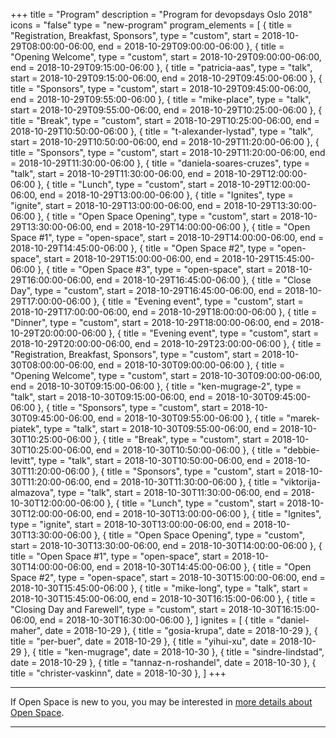 +++
title = "Program"
description = "Program for devopsdays Oslo 2018"
icons = "false"
type = "new-program"
program_elements = [
    { title = "Registration, Breakfast, Sponsors", type = "custom", start = 2018-10-29T08:00:00-06:00, end = 2018-10-29T09:00:00-06:00 },
    { title = "Opening Welcome", type = "custom", start = 2018-10-29T09:00:00-06:00, end = 2018-10-29T09:15:00-06:00 },
    { title = "patricia-aas", type = "talk", start = 2018-10-29T09:15:00-06:00, end = 2018-10-29T09:45:00-06:00 },
    { title = "Sponsors", type = "custom", start = 2018-10-29T09:45:00-06:00, end = 2018-10-29T09:55:00-06:00 },
    { title = "mike-place", type = "talk", start = 2018-10-29T09:55:00-06:00, end = 2018-10-29T10:25:00-06:00 },
    { title = "Break", type = "custom", start = 2018-10-29T10:25:00-06:00, end = 2018-10-29T10:50:00-06:00 },
    { title = "t-alexander-lystad", type = "talk", start = 2018-10-29T10:50:00-06:00, end = 2018-10-29T11:20:00-06:00 },
    { title = "Sponsors", type = "custom", start = 2018-10-29T11:20:00-06:00, end = 2018-10-29T11:30:00-06:00 },
    { title = "daniela-soares-cruzes", type = "talk", start = 2018-10-29T11:30:00-06:00, end = 2018-10-29T12:00:00-06:00 },
    { title = "Lunch", type = "custom", start = 2018-10-29T12:00:00-06:00, end = 2018-10-29T13:00:00-06:00 },
    { title = "Ignites", type = "ignite", start = 2018-10-29T13:00:00-06:00, end = 2018-10-29T13:30:00-06:00 },
    { title = "Open Space Opening", type = "custom", start = 2018-10-29T13:30:00-06:00, end = 2018-10-29T14:00:00-06:00 },
    { title = "Open Space #1", type = "open-space", start = 2018-10-29T14:00:00-06:00, end = 2018-10-29T14:45:00-06:00 },
    { title = "Open Space #2", type = "open-space", start = 2018-10-29T15:00:00-06:00, end = 2018-10-29T15:45:00-06:00 },
    { title = "Open Space #3", type = "open-space", start = 2018-10-29T16:00:00-06:00, end = 2018-10-29T16:45:00-06:00 },
    { title = "Close Day", type = "custom", start = 2018-10-29T16:45:00-06:00, end = 2018-10-29T17:00:00-06:00 },
    { title = "Evening event", type = "custom", start = 2018-10-29T17:00:00-06:00, end = 2018-10-29T18:00:00-06:00 },
    { title = "Dinner", type = "custom", start = 2018-10-29T18:00:00-06:00, end = 2018-10-29T20:00:00-06:00 },
    { title = "Evening event", type = "custom", start = 2018-10-29T20:00:00-06:00, end = 2018-10-29T23:00:00-06:00 },
    { title = "Registration, Breakfast, Sponsors", type = "custom", start = 2018-10-30T08:00:00-06:00, end = 2018-10-30T09:00:00-06:00 },
    { title = "Opening Welcome", type = "custom", start = 2018-10-30T09:00:00-06:00, end = 2018-10-30T09:15:00-06:00 },
    { title = "ken-mugrage-2", type = "talk", start = 2018-10-30T09:15:00-06:00, end = 2018-10-30T09:45:00-06:00 },
    { title = "Sponsors", type = "custom", start = 2018-10-30T09:45:00-06:00, end = 2018-10-30T09:55:00-06:00 },
    { title = "marek-piatek", type = "talk", start = 2018-10-30T09:55:00-06:00, end = 2018-10-30T10:25:00-06:00 },
    { title = "Break", type = "custom", start = 2018-10-30T10:25:00-06:00, end = 2018-10-30T10:50:00-06:00 },
    { title = "debbie-levitt", type = "talk", start = 2018-10-30T10:50:00-06:00, end = 2018-10-30T11:20:00-06:00 },
    { title = "Sponsors", type = "custom", start = 2018-10-30T11:20:00-06:00, end = 2018-10-30T11:30:00-06:00 },
    { title = "viktorija-almazova", type = "talk", start = 2018-10-30T11:30:00-06:00, end = 2018-10-30T12:00:00-06:00 },
    { title = "Lunch", type = "custom", start = 2018-10-30T12:00:00-06:00, end = 2018-10-30T13:00:00-06:00 },
    { title = "Ignites", type = "ignite", start = 2018-10-30T13:00:00-06:00, end = 2018-10-30T13:30:00-06:00 },
    { title = "Open Space Opening", type = "custom", start = 2018-10-30T13:30:00-06:00, end = 2018-10-30T14:00:00-06:00 },
    { title = "Open Space #1", type = "open-space", start = 2018-10-30T14:00:00-06:00, end = 2018-10-30T14:45:00-06:00 },
    { title = "Open Space #2", type = "open-space", start = 2018-10-30T15:00:00-06:00, end = 2018-10-30T15:45:00-06:00 },
    { title = "mike-long", type = "talk", start = 2018-10-30T15:45:00-06:00, end = 2018-10-30T16:15:00-06:00 },
    { title = "Closing Day and Farewell", type = "custom", start = 2018-10-30T16:15:00-06:00, end = 2018-10-30T16:30:00-06:00 },
]
ignites = [
    { title = "daniel-maher", date = 2018-10-29 },
    { title = "gosia-krupa", date = 2018-10-29 },
    { title = "per-buer", date = 2018-10-29 },
    { title = "yihui-xu", date = 2018-10-29 },
    { title = "ken-mugrage", date = 2018-10-30 },
    { title = "sindre-lindstad", date = 2018-10-29 },
    { title = "tannaz-n-roshandel", date = 2018-10-30 },
    { title = "christer-vaskinn", date = 2018-10-30 },
]
+++
<div class = "row">
  <div class = "col">
    <hr />
    If Open Space is new to you, you may be interested in <a href="/pages/open-space-format">more details about Open Space</a>.
    <hr />
  </div>
</div>
